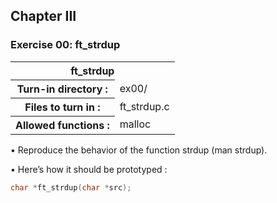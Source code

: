 <div>
<h2>Chapter III</h2>
<h3>Exercise 00: ft_strdup</h3>
<table align="center">
	<tr>
		<th colspan="2">
			ft_strdup
		</th>
	</tr>
	<tr>
		<th>Turn-in directory :</th>
		<td>ex00/</td>
	</tr>
	<tr>
		<th>Files to turn in :</th>
		<td>ft_strdup.c</td>
	</tr>
	<tr>
		<th>Allowed functions :</th>
		<td>malloc</td>
	</tr>
</table>
	
<p>• Reproduce the behavior of the function strdup (man strdup).</p>
<p>• Here’s how it should be prototyped :</p>

```C
char *ft_strdup(char *src);
```
</div>

